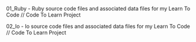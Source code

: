 01_Ruby - Ruby source code files and associated data files for my Learn To Code // Code To Learn Project

02_Io - Io source code files and associated data files for my Learn To Code // Code To Learn Project
